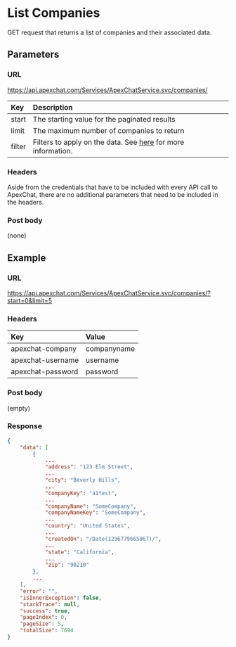 # List Companies

GET request that returns a list of companies and their associated data.

## Parameters

### URL

https://api.apexchat.com/Services/ApexChatService.svc/companies/

| Key | Description |
| :-- | :-- |
| start | The starting value for the paginated results |
| limit | The maximum number of companies to return |
| filter | Filters to apply on the data. See [here](/README.md#Filters) for more information. |

### Headers

Aside from the credentials that have to be included with every API call to ApexChat, there are no additional parameters that need to be included in the headers.

### Post body

(none)

## Example

### URL

https://api.apexchat.com/Services/ApexChatService.svc/companies/?start=0&limit=5

### Headers

| Key | Value |
| :-- | :-- |
| apexchat-company | companyname |
| apexchat-username | username |
| apexchat-password | password |

### Post body

(empty)

### Response

``` JSON
{
    "data": [
        {
            ...
            "address": "123 Elm Street",
            ...
            "city": "Beverly Hills",
            ...
            "companyKey": "a1test",
            ...
            "companyName": "SomeCompany",
            "companyNameKey": "SomeCompany",
            ...
            "country": "United States",
            ...
            "createdOn": "/Date(1296779665067)/",
            ...
            "state": "California",
            ...
            "zip": "90210"
        },
        ...
    ],
    "error": "",
    "isInnerException": false,
    "stackTrace": null,
    "success": true,
    "pageIndex": 0,
    "pageSize": 5,
    "totalSize": 7694
}
```

